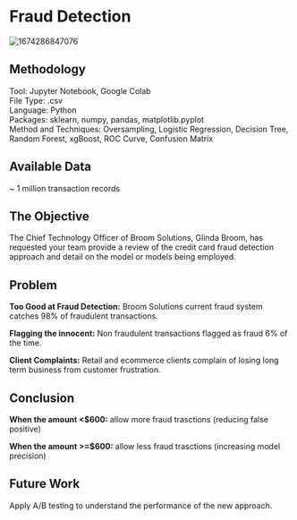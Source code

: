 # Fraud Detection

![1674286847076](https://user-images.githubusercontent.com/90085137/213849272-61c50dcf-8ffa-4bf5-931c-d00fb7615b5d.png)

## Methodology
Tool: Jupyter Notebook, Google Colab <br>
File Type: .csv <br>
Language: Python <br>
Packages: sklearn, numpy, pandas, matplotlib.pyplot  <br>
Method and Techniques: Oversampling, Logistic Regression, Decision Tree, Random Forest, xgBoost, ROC Curve, Confusion Matrix <br>

## Available Data
~ 1 million transaction records

## The Objective
The Chief Technology Officer of Broom Solutions, Glinda Broom, has requested your team provide a review of the credit card fraud detection approach and detail on the model or models being employed.

## Problem
__Too Good at Fraud Detection:__
Broom Solutions current fraud system catches 98% of fraudulent transactions.

__Flagging the innocent:__
Non fraudulent transactions flagged as fraud 6% of the time.

__Client Complaints:__
Retail and ecommerce clients complain of losing long term business from customer frustration. 

## Conclusion
__When the amount <$600:__ allow more fraud trasctions (reducing false positive)

__When the amount >=$600:__ allow less fraud trasctions (increasing model precision)

## Future Work
Apply A/B testing to understand the performance of the new approach.
